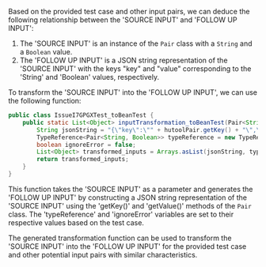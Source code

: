 Based on the provided test case and other input pairs, we can deduce the following relationship between the 'SOURCE INPUT' and 'FOLLOW UP INPUT':

1. The 'SOURCE INPUT' is an instance of the `Pair` class with a `String` and a `Boolean` value.
2. The 'FOLLOW UP INPUT' is a JSON string representation of the 'SOURCE INPUT' with the keys "key" and "value" corresponding to the 'String' and 'Boolean' values, respectively.

To transform the 'SOURCE INPUT' into the 'FOLLOW UP INPUT', we can use the following function:

```java
public class IssueI7GPGXTest_toBeanTest {
    public static List<Object> inputTransformation_toBeanTest(Pair<String, Boolean> hutoolPair) {
        String jsonString = "{\"key\":\"" + hutoolPair.getKey() + "\",\"value\":" + hutoolPair.getValue() + "}";
        TypeReference<Pair<String, Boolean>> typeReference = new TypeReference<Pair<String, Boolean>>() {};
        boolean ignoreError = false;
        List<Object> transformed_inputs = Arrays.asList(jsonString, typeReference, ignoreError);
        return transformed_inputs;
    }
}
```

This function takes the 'SOURCE INPUT' as a parameter and generates the 'FOLLOW UP INPUT' by constructing a JSON string representation of the 'SOURCE INPUT' using the 'getKey()' and 'getValue()' methods of the `Pair` class. The 'typeReference' and 'ignoreError' variables are set to their respective values based on the test case.

The generated transformation function can be used to transform the 'SOURCE INPUT' into the 'FOLLOW UP INPUT' for the provided test case and other potential input pairs with similar characteristics.